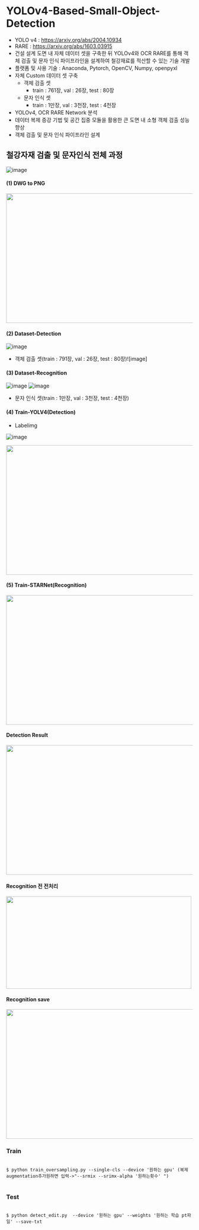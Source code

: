 # YOLOv4-Based-Small-Object-Detection   

  * YOLO v4 : https://arxiv.org/abs/2004.10934
  * RARE : https://arxiv.org/abs/1603.03915
  * 건설 설계 도면 내 자체 데이터 셋을 구축한 뒤 YOLOv4와 OCR RARE를 통해 객체 검출 및 문자 인식 파이프라인을 설계하여 철강재료를 적산할 수 있는 기술 개발
  * 플랫폼 및 사용 기술 : Anaconda, Pytorch, OpenCV, Numpy, openpyxl
  * 자체 Custom 데이터 셋 구축
    * 객체 검출 셋
        * train : 761장, val : 26장, test : 80장
    * 문자 인식 셋
        * train : 1만장, val : 3천장, test : 4천장
  * YOLOv4, OCR RARE Network 분석
  * 데이터 복제 증강 기법 및 공간 집중 모듈을 활용한 큰 도면 내 소형 객체 검출 성능 향상
  * 객체 검출 및 문자 인식 파이프라인 설계

 
 
## 철강자재 검출 및 문자인식 전체 과정
![image](https://user-images.githubusercontent.com/61686244/136881085-c6d162b0-5543-4881-a5da-30a1a2e08e91.png)
 
#### (1) DWG to PNG
<img src=https://user-images.githubusercontent.com/61686244/140644084-5d54b60f-ade8-44b0-b9b3-9e3cc5544d55.png width="600" height="350"/>


 
#### (2) Dataset-Detection

![image](https://user-images.githubusercontent.com/61686244/143766234-5f08cb38-18ea-4f51-beae-11bcc9aa167f.png)


* 객체 검출 셋(train : 791장, val : 26장, test : 80장)![image]


#### (3) Dataset-Recognition
![image](https://user-images.githubusercontent.com/61686244/143766195-4634ac46-366c-4d47-b5bd-019ff00c10f6.png)
![image](https://user-images.githubusercontent.com/61686244/143766198-d6100669-8631-4cce-93fe-39a5f4b98e60.png)

* 문자 인식 셋(train : 1만장, val : 3천장, test : 4천장)



#### (4) Train-YOLV4(Detection)

* Labelimg

![image](https://user-images.githubusercontent.com/61686244/143766264-5307513d-5179-4185-9431-6c7b242973e3.png)


<img src=https://user-images.githubusercontent.com/61686244/140644564-8a0b8e71-82c1-4cc1-82b0-267dbf084091.png width="600" height="350"/>

#### (5) Train-STARNet(Recognition)

<img src=https://user-images.githubusercontent.com/61686244/140644576-83318270-68b7-4f2e-87a6-8d9dfe99eddd.png width="600" height="350"/>

#### Detection Result


<img src=https://user-images.githubusercontent.com/61686244/140699624-245d2041-9b11-4230-b42a-5ed6e7c164f0.png width="600" height="350"/>

#### Recognition 전 전처리
<img src=https://user-images.githubusercontent.com/61686244/140644237-aec23afc-1ec7-4cf6-8f67-443b550c28aa.png width="500" height="250"/>

#### Recognition save 


<img src=https://user-images.githubusercontent.com/61686244/140699737-fc51ce5a-f7bf-4a52-9eed-5ce25b6efc36.png width="600" height="350"/>

### Train
<pre>
<code>
$ python train_oversampling.py --single-cls --device '원하는 gpu' (복제augmentation추가원하면 입력->"--srmix --srimx-alpha '원하는횟수' ") 
</code>
</pre>

### Test
<pre>
<code>
$ python detect_edit.py  --device '원하는 gpu' --weights '원하는 학습 pt파일' --save-txt
</code>
</pre>

